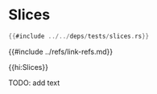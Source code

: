 # Slices

```rust
{{#include ../../deps/tests/slices.rs}}
```

{{#include ../refs/link-refs.md}}

{{hi:Slices}}
<div class="hidden">
TODO: add text
</div>
